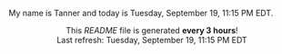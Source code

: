 My name is Tanner and today is Tuesday, September 19, 11:15 PM EDT.

<p align="center">This <i>README</i> file is generated <b>every 3 hours</b>!</br>Last refresh: Tuesday, September 19, 11:15 PM EDT<br /></p>
